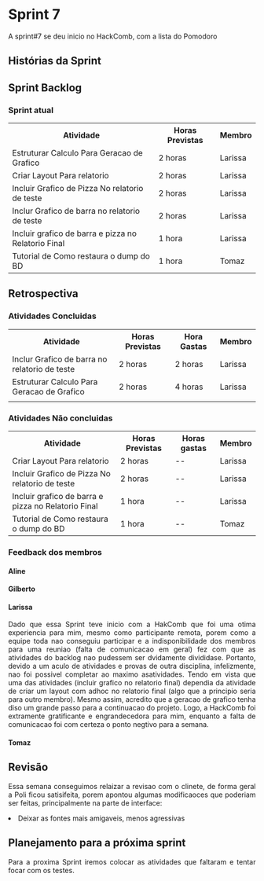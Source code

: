 <h1> Sprint 7 </h1>

<p align="justify"> A sprint#7 se deu inicio no HackComb, com a lista do Pomodoro </p>
<h2> Histórias da Sprint </h2>

<ul>  </ul>
<ul> </ul>

<h2> Sprint Backlog </h2>

<h3> Sprint atual </h3>
<table>
  <tr>
    <th> Atividade </th>
    <th> Horas Previstas </th>
    <th> Membro </th>
  </tr>
  <tr>
    <td>  Estruturar Calculo Para Geracao de Grafico </td>
    <td>  2 horas </td>
    <td>  Larissa </td>
  </tr>
  <tr>
    <td> Criar Layout Para relatorio </td>
    <td>  2 horas </td>
    <td>  Larissa </td>
  </tr>
  <tr>
    <td>Incluir Grafico de Pizza No relatorio de teste </td>
    <td> 2 horas </td>
    <td>Larissa </td>
  </tr>
  <tr> 
    <td>Inclur Grafico de barra no relatorio de teste</td>
    <td>2 horas</td>
    <td>Larissa</td>
  </tr>
  <tr> 
    <td>Incluir grafico de barra e pizza no Relatorio Final</td>
    <td>1 hora</td>
    <td>Larissa</td>
  </tr>
  <tr> 
    <td>Tutorial de Como restaura o dump do BD</td>
    <td>1 hora</td>
    <td>Tomaz</td>
  </tr>
</table> 

<h2> Retrospectiva </h2>
<h3> Atividades Concluidas </h3>
<table>
  <tr>
    <th> Atividade </th>
    <th> Horas Previstas </th>
    <th> Hora Gastas </th>
    <th> Membro </th>
  </tr>
    <tr> 
    <td>Inclur Grafico de barra no relatorio de teste</td>
    <td>2 horas</td>
    <td> 2 horas </td>
    <td>Larissa</td>
  </tr>
  <tr>
    <td>  Estruturar Calculo Para Geracao de Grafico </td>
    <td>  2 horas </td>
    <td> 4 horas </td>
    <td>  Larissa </td>
  </tr>
  <tr>
    <td>  </td>
    <td>  </td>
    <td>  </td>
    <td>  </td>
  </tr>
</table> 

<h3> Atividades Não concluidas </h3>

<table>
  <tr>
    <th> Atividade </th>
    <th> Horas Previstas </th>
   	<th> Horas gastas </th>
    <th> Membro </th>
  </tr>
  <tr>
    <td> Criar Layout Para relatorio </td>
    <td>  2 horas </td>
    <td> -- </td>
    <td>  Larissa </td>
  </tr>
  <tr>
    <td>Incluir Grafico de Pizza No relatorio de teste </td>
    <td> 2 horas </td>
    <td> -- </td>
    <td>Larissa </td>
  </tr>
  <tr> 
    <td>Incluir grafico de barra e pizza no Relatorio Final</td>
    <td>1 hora</td>
    <td> -- </td>
    <td>Larissa</td>
  </tr>
  <tr> 
    <td>Tutorial de Como restaura o dump do BD</td>
    <td>1 hora</td>
    <td> -- </td>
    <td>Tomaz</td>
  </tr>

</table> 

<h3> Feedback dos membros</h3>
<h4> Aline </h4>

<p align="justify"> </p>

<h4> Gilberto </h4>

<p align="justify"></p>

<h4> Larissa </h4>

<p align="justify">
Dado que essa Sprint teve inicio com a HakComb que foi uma otima experiencia para mim, mesmo como participante remota, porem como a equipe toda  nao conseguiu participar e a indisponibilidade dos membros para uma reuniao (falta de comunicacao em geral) fez com que as atividades do backlog nao pudessem ser dvidamente divididase. Portanto, devido a um aculo de atividades e provas de outra disciplina, infelizmente, nao foi possivel completar ao maximo asatividades. Tendo em vista que uma das atividades (incluir grafico no relatorio final) dependia da atividade de criar um layout com adhoc no relatorio final (algo que a principio seria para outro membro). Mesmo assim, acredito que a geracao de grafico tenha diso um grande passo para a continuacao do projeto.
Logo, a HackComb foi extramente gratificante e engrandecedora para mim, enquanto a falta de comunicacao foi com certeza o ponto negtivo para a semana.
</p>

<h4> Tomaz </h4>

<p align="justify"></p>

<h2> Revisão </h2>
<p align="justify">
Essa semana conseguimos relaizar a revisao com o clinete, de forma geral a Poli ficou satisifeita, porem apontou algumas modificaoces que poderiam ser feitas, principalmente na parte de interface:
  <li> Deixar as fontes mais amigaveis, menos agressivas </li>
</p>

<h2> Planejamento para a próxima sprint</h2>
<p align="justify">Para a proxima Sprint iremos colocar as atividades que faltaram e tentar focar com os testes.</p>
